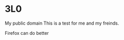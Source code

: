 # 3L0
My public domain
This is a test for me and my freinds.



































Firefox can do better

